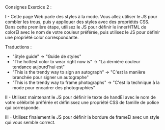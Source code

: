Consignes Exercice 2 :

I -
Cette page Web parle des styles à la mode.
Vous allez utiliser le JS pour combler les trous, puis y appliquer des styles avec des propriétés CSS.
Dans cette première étape, utilisez le JS pour définir le innerHTML de colorEl avec le nom de votre couleur préférée,
 puis utilisez le JS pour définir une propriété color correspondante.

Traductions :
- "Style guide" -> "Guide de styles"
- "The hottest color to wear right now is" -> "La dernière couleur tendance aujourd'hui est"
- "This is the trendy way to sign an autograph" -> "C'est la manière branchée pour signer un autographe"
- "This is the trendy way to frame photographs" -> "C'est la technique à la mode pour encadrer des photographies"


II -
Utilisez maintenant le JS pour définir le texte de handEl avec le nom de
votre célébrité préférée et définissez une propriété CSS de famille de police qui corresponde.

III -
Utilisez finalement le JS pour définir la bordure de frameEl avec un style qui vous semble correct.



